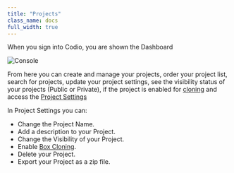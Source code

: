 ```yaml
---
title: "Projects"
class_name: docs
full_width: true
---
```


When you sign into Codio, you are shown the Dashboard

![Console](/img/docs/console-screen.png)


From here you can create and manage your projects, order your project list, search for projects, update your project settings, see the visibility status of your projects (Public or Private), if the project is enabled for [cloning](/docs/boxes/clone) and access the [Project Settings](/docs/settings-prefs/project-settings)

In Project Settings you can:

- Change the Project Name.
- Add a description to your Project.
- Change the Visibility of your Project.
- Enable [Box Cloning](/docs/boxes/clone).
- Delete your Project.
- Export your Project as a zip file.

